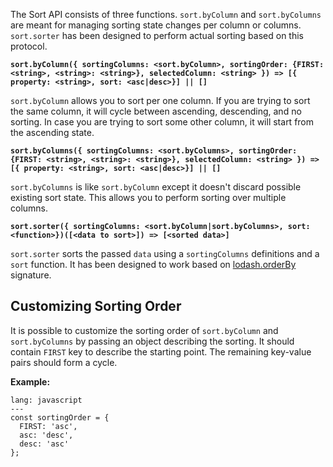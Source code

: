 The Sort API consists of three functions. `sort.byColumn` and `sort.byColumns` are meant for managing sorting state changes per column or columns. `sort.sorter` has been designed to perform actual sorting based on this protocol.

**`sort.byColumn({ sortingColumns: <sort.byColumn>, sortingOrder: {FIRST: <string>, <string>: <string>}, selectedColumn: <string> }) => [{ property: <string>, sort: <asc|desc>}] || []`**

`sort.byColumn` allows you to sort per one column. If you are trying to sort the same column, it will cycle between ascending, descending, and no sorting. In case you are trying to sort some other column, it will start from the ascending state.

**`sort.byColumns({ sortingColumns: <sort.byColumns>, sortingOrder: {FIRST: <string>, <string>: <string>}, selectedColumn: <string> }) => [{ property: <string>, sort: <asc|desc>}] || []`**

`sort.byColumns` is like `sort.byColumn` except it doesn't discard possible existing sort state. This allows you to perform sorting over multiple columns.

**`sort.sorter({ sortingColumns: <sort.byColumn|sort.byColumns>, sort: <function>})([<data to sort>]) => [<sorted data>]`**

`sort.sorter` sorts the passed `data` using a `sortingColumns` definitions and a `sort` function. It has been designed to work based on [lodash.orderBy](https://lodash.com/docs#orderBy) signature.

## Customizing Sorting Order

It is possible to customize the sorting order of `sort.byColumn` and `sort.byColumns` by passing an object describing the sorting. It should contain `FIRST` key to describe the starting point. The remaining key-value pairs should form a cycle.

**Example:**

```code
lang: javascript
---
const sortingOrder = {
  FIRST: 'asc',
  asc: 'desc',
  desc: 'asc'
};
```

